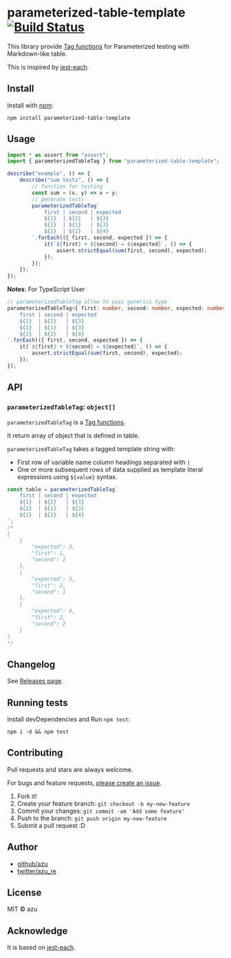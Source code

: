 # parameterized-table-template [![Build Status](https://travis-ci.org/azu/parameterized-table-template.svg?branch=master)](https://travis-ci.org/azu/parameterized-table-template)

This library provide  [Tag functions](https://developer.mozilla.org/en-US/docs/Web/JavaScript/Reference/Template_literals#Tagged_templates) for Parameterized testing with Markdown-like table.

This is inspired by [jest-each](https://github.com/facebook/jest/tree/ebaf93481e68b4a149dedc0684792a51ef1c5ab7/packages/jest-each).

## Install

Install with [npm](https://www.npmjs.com/):

    npm install parameterized-table-template

## Usage

```js
import * as assert from "assert";
import { parameterizedTableTag } from "parameterized-table-template";

describe("example", () => {
    describe("sum tests", () => {
        // function for testing
        const sum = (x, y) => x + y;
        // generate tests
        parameterizedTableTag`
            first | second | expected
            ${1}  | ${2}   | ${3}
            ${2}  | ${1}   | ${3}
            ${2}  | ${2}   | ${4}
        `.forEach(({ first, second, expected }) => {
            it(`${first} + ${second} = ${expected}`, () => {
                assert.strictEqual(sum(first, second), expected);
            });
        });
    });
});
```

**Notes**: For TypeScript User

```ts
// parameterizedTableTag allow to pass generics type
parameterizedTableTag<{ first: number, second: number, expected: number }>`
    first | second | expected
    ${1}  | ${2}   | ${3}
    ${2}  | ${1}   | ${3}
    ${2}  | ${2}   | ${4}
`.forEach(({ first, second, expected }) => {
    it(`${first} + ${second} = ${expected}`, () => {
        assert.strictEqual(sum(first, second), expected);
    });
});
```


## API 

### `parameterizedTableTag`: `object[]`

`parameterizedTableTag` is a [Tag functions](https://developer.mozilla.org/en-US/docs/Web/JavaScript/Reference/Template_literals#Tagged_templates).

It return array of object that is defined in table.

`parameterizedTableTag` takes a tagged template string with:

- First row of variable name column headings separated with `|`
- One or more subsequent rows of data supplied as template literal expressions using `${value}` syntax.


```js
const table = parameterizedTableTag`
    first | second | expected
    ${1}  | ${2}   | ${3}
    ${2}  | ${1}   | ${3}
    ${2}  | ${2}   | ${4}
`;
/*
[
    {
        "expected": 3,
        "first": 1,
        "second": 2
    },
    {
        "expected": 3,
        "first": 2,
        "second": 1
    },
    {
        "expected": 4,
        "first": 2,
        "second": 2
    }
]
*/
```

## Changelog

See [Releases page](https://github.com/azu/parameterized-table-template/releases).

## Running tests

Install devDependencies and Run `npm test`:

    npm i -d && npm test

## Contributing

Pull requests and stars are always welcome.

For bugs and feature requests, [please create an issue](https://github.com/azu/parameterized-table-template/issues).

1. Fork it!
2. Create your feature branch: `git checkout -b my-new-feature`
3. Commit your changes: `git commit -am 'Add some feature'`
4. Push to the branch: `git push origin my-new-feature`
5. Submit a pull request :D

## Author

- [github/azu](https://github.com/azu)
- [twitter/azu_re](https://twitter.com/azu_re)

## License

MIT © azu

## Acknowledge

It is based on [jest-each](https://github.com/facebook/jest/tree/ebaf93481e68b4a149dedc0684792a51ef1c5ab7/packages/jest-each).
